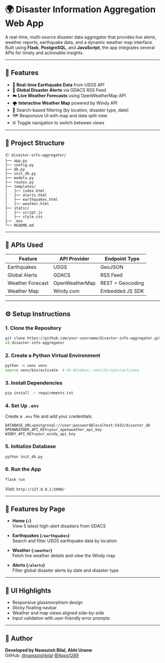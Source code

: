 # 🌍 Disaster Information Aggregation Web App

A real-time, multi-source disaster data aggregator that provides live alerts, weather reports, earthquake data, and a dynamic weather map interface. Built using **Flask**, **PostgreSQL**, and **JavaScript**, the app integrates several APIs for timely and actionable insights.

---

## 🔧 Features

- 📡 **Real-time Earthquake Data** from USGS API
- 🌊 **Global Disaster Alerts** via GDACS RSS Feed
- ☁️ **Live Weather Forecasts** using OpenWeatherMap API
- 🌪 **Interactive Weather Map** powered by Windy API
- 🧭 Search-based filtering (by location, disaster type, date)
- 🗺️ Responsive UI with map and data split view
- 🌐 Toggle navigation to switch between views

---

## 📁 Project Structure

```
📦 disaster-info-aggregator/
├── app.py
├── config.py
├── db.py
├── init_db.py
├── models.py
├── routes.py
├── templates/
│   ├── index.html
│   ├── alerts.html
│   ├── earthquakes.html
│   ├── weather.html
├── static/
│   ├── script.js
│   ├── style.css
├── .env
└── README.md
```

---

## 🔌 APIs Used

| Feature              | API Provider           | Endpoint Type     |
|---------------------|------------------------|-------------------|
| Earthquakes         | USGS                   | GeoJSON           |
| Global Alerts       | GDACS                  | RSS Feed          |
| Weather Forecast    | OpenWeatherMap         | REST + Geocoding  |
| Weather Map         | Windy.com              | Embedded JS SDK   |

---

## ⚙️ Setup Instructions

### 1. Clone the Repository

```bash
git clone https://github.com/your-username/disaster-info-aggregator.git
cd disaster-info-aggregator
```

### 2. Create a Python Virtual Environment

```bash
python -m venv venv
source venv/bin/activate  # On Windows: venv\Scripts\activate
```

### 3. Install Dependencies

```bash
pip install -r requirements.txt
```

### 4. Set Up `.env`

Create a `.env` file and add your credentials:

```env
DATABASE_URL=postgresql://user:password@localhost:5432/disaster_db
OPENWEATHER_API_KEY=your_openweather_api_key
WINDY_API_KEY=your_windy_api_key
```

### 5. Initialize Database

```bash
python init_db.py
```

### 6. Run the App

```bash
flask run
```

Visit: `http://127.0.0.1:5000/`

---

## 🧪 Features by Page

- **Home (`/`)**  
  View 5 latest high-alert disasters from GDACS

- **Earthquakes (`/earthquakes`)**  
  Search and filter USGS earthquake data by location

- **Weather (`/weather`)**  
  Fetch live weather details and view the Windy map

- **Alerts (`/alerts`)**  
  Filter global disaster alerts by date and disaster type

---

## 🎨 UI Highlights

- Responsive glassmorphism design
- Sticky floating navbar
- Weather and map views aligned side-by-side
- Input validation with user-friendly error prompts

---

## 📌 Author

**Developed by Nawazish Bilal, Abhi Uranw**  
GitHub: [@nawazishbilal](https://github.com/nawazishbilal) [@Apps1289](https://github.com/Apps1289)
